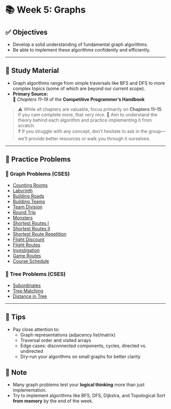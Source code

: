 # 📚 Week 5: Graphs

## ✅ Objectives
- Develop a solid understanding of fundamental graph algorithms.
- Be able to implement these algorithms confidently and efficiently.

---

## 📘 Study Material
- Graph algorithms range from simple traversals like BFS and DFS to more complex topics (some of which are beyond our current scope).
- **Primary Source:**  
  📖 *Chapters 11–19* of the **Competitive Programmer’s Handbook**

> ⚠️ While all chapters are valuable, focus primarily on **Chapters 11–15**.  If you cam complete more, that very nice.
> 📌 Aim to understand the theory behind each algorithm and practice implementing it from scratch.  
> ❓ If you struggle with any concept, don’t hesitate to ask in the group—we’ll provide better resources or walk you through it ourselves.

---

## 🧠 Practice Problems

### 🔷 Graph Problems (CSES)
- [Counting Rooms](https://cses.fi/problemset/task/1192)
- [Labyrinth](https://cses.fi/problemset/task/1193)
- [Building Roads](https://cses.fi/problemset/task/1666)
- [Building Teams](https://cses.fi/problemset/task/1667)
- [Team Division](https://cses.fi/problemset/task/1668)
- [Round Trip](https://cses.fi/problemset/task/1669)
- [Monsters](https://cses.fi/problemset/task/1194)
- [Shortest Routes I](https://cses.fi/problemset/task/1671)
- [Shortest Routes II](https://cses.fi/problemset/task/1672)
- [Shortest Route Repetition](https://cses.fi/problemset/task/1673)
- [Flight Discount](https://cses.fi/problemset/task/1195)
- [Flight Routes](https://cses.fi/problemset/task/1197)
- [Investigation](https://cses.fi/problemset/task/1196)
- [Game Routes](https://cses.fi/problemset/task/1678)
- [Course Schedule](https://cses.fi/problemset/task/1679)

### 🌲 Tree Problems (CSES)
- [Subordinates](https://cses.fi/problemset/task/1674)
- [Tree Matching](https://cses.fi/problemset/task/1130)
- [Distance in Tree](https://cses.fi/problemset/task/1131)

---

## 📝 Tips
- Pay close attention to:
  - Graph representations (adjacency list/matrix)
  - Traversal order and visited arrays
  - Edge cases: disconnected components, cycles, directed vs. undirected
  - Dry-run your algorithms on small graphs for better clarity

## 📝 Note
- Many graph problems test your **logical thinking** more than just implementation.
- Try to implement algorithms like BFS, DFS, Dijkstra, and Topological Sort **from memory** by the end of the week.


